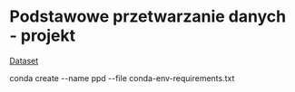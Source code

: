 # Podstawowe przetwarzanie danych - projekt
[Dataset](https://clarin-pl.eu/dspace/handle/11321/710)

conda create --name ppd --file conda-env-requirements.txt